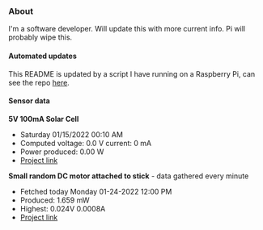 ### About
I'm a software developer. Will update this with more current info. Pi will probably wipe this.

#### Automated updates
This README is updated by a script I have running on a Raspberry Pi, can see the repo [here](https://github.com/jdc-cunningham/raspi-git-repo-updater).

#### Sensor data
**5V 100mA Solar Cell**
- Saturday 01/15/2022 00:10 AM
- Computed voltage: 0.0 V current: 0 mA
- Power produced: 0.00 W
- [Project link](https://github.com/jdc-cunningham/raspisolarplotter)

**Small random DC motor attached to stick** - data gathered every minute
- Fetched today Monday 01-24-2022 12:00 PM
- Produced: 1.659 mW
- Highest: 0.024V 0.0008A
- [Project link](https://github.com/jdc-cunningham/turbine-raspi)